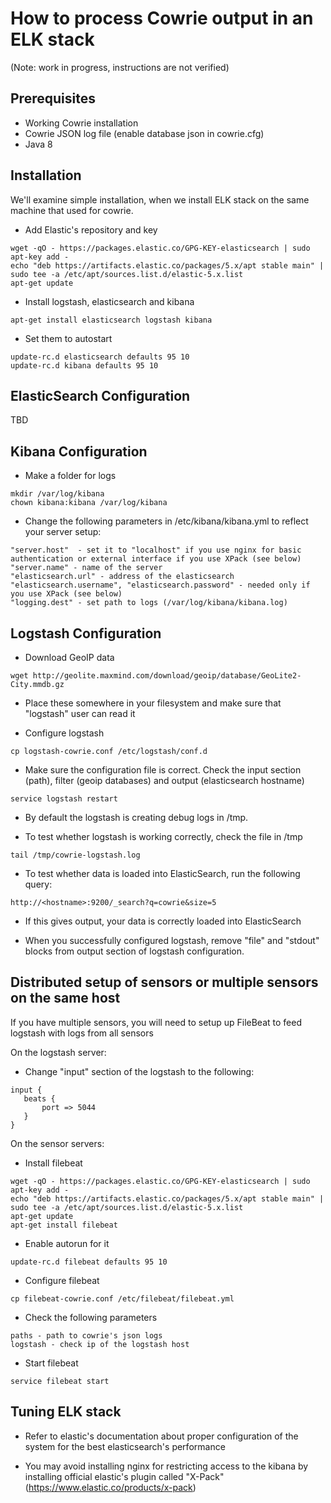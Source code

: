 # How to process Cowrie output in an ELK stack

(Note: work in progress, instructions are not verified)


## Prerequisites

* Working Cowrie installation
* Cowrie JSON log file (enable database json in cowrie.cfg)
* Java 8

## Installation


We'll examine simple installation, when we install ELK stack on the same machine that used for cowrie.

* Add Elastic's repository and key
```
wget -qO - https://packages.elastic.co/GPG-KEY-elasticsearch | sudo apt-key add -
echo "deb https://artifacts.elastic.co/packages/5.x/apt stable main" | sudo tee -a /etc/apt/sources.list.d/elastic-5.x.list
apt-get update
```

* Install logstash, elasticsearch and kibana

```
apt-get install elasticsearch logstash kibana
```

* Set them to autostart
```
update-rc.d elasticsearch defaults 95 10
update-rc.d kibana defaults 95 10
```

## ElasticSearch Configuration

TBD

## Kibana Configuration

* Make a folder for logs

```
mkdir /var/log/kibana
chown kibana:kibana /var/log/kibana
```

* Change the following parameters in /etc/kibana/kibana.yml to reflect your server setup:

```
"server.host"  - set it to "localhost" if you use nginx for basic authentication or external interface if you use XPack (see below)
"server.name" - name of the server
"elasticsearch.url" - address of the elasticsearch
"elasticsearch.username", "elasticsearch.password" - needed only if you use XPack (see below)
"logging.dest" - set path to logs (/var/log/kibana/kibana.log)
```

## Logstash Configuration

* Download GeoIP data

```
wget http://geolite.maxmind.com/download/geoip/database/GeoLite2-City.mmdb.gz
```

* Place these somewhere in your filesystem and make sure that "logstash" user can read it

* Configure logstash

```
cp logstash-cowrie.conf /etc/logstash/conf.d
```

* Make sure the configuration file is correct. Check the input section (path), filter (geoip databases) and output (elasticsearch hostname)

```
service logstash restart
```

* By default the logstash is creating debug logs in /tmp.

* To test whether logstash is working correctly, check the file in /tmp

```
tail /tmp/cowrie-logstash.log
```

* To test whether data is loaded into ElasticSearch, run the following query:

```
http://<hostname>:9200/_search?q=cowrie&size=5
```

* If this gives output, your data is correctly loaded into ElasticSearch

* When you successfully configured logstash, remove "file" and "stdout" blocks from output section of logstash configuration.

## Distributed setup of sensors or multiple sensors on the same host

 If you have multiple sensors, you will need to setup up FileBeat to feed logstash with logs from all sensors
 
 On the logstash server:
 
 * Change "input" section of the logstash to the following:
 
 ```
 input {
    beats {
        port => 5044
    }
 }
 ```
 
 On the sensor servers:
 
 * Install filebeat
 ```
 wget -qO - https://packages.elastic.co/GPG-KEY-elasticsearch | sudo apt-key add -
 echo "deb https://artifacts.elastic.co/packages/5.x/apt stable main" | sudo tee -a /etc/apt/sources.list.d/elastic-5.x.list
 apt-get update
 apt-get install filebeat
 ```
 
 * Enable autorun for it
 ```
 update-rc.d filebeat defaults 95 10
 ```

 * Configure filebeat
 
 ```
 cp filebeat-cowrie.conf /etc/filebeat/filebeat.yml
 ```

 * Check the following parameters
 ```
 paths - path to cowrie's json logs
 logstash - check ip of the logstash host
 ```
 
 * Start filebeat
 
 ```
 service filebeat start
 ``` 

## Tuning ELK stack

* Refer to elastic's documentation about proper configuration of the system for the best elasticsearch's performance

* You may avoid installing nginx for restricting access to the kibana by installing official elastic's plugin called "X-Pack" (https://www.elastic.co/products/x-pack) 